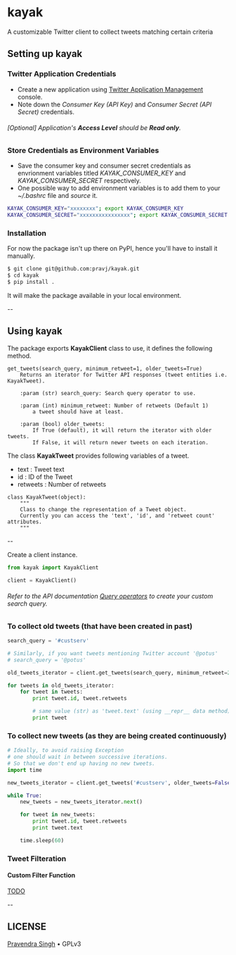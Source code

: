 # kayak
A customizable Twitter client to collect tweets matching certain criteria

## Setting up kayak

### Twitter Application Credentials

* Create a new application using [Twitter Application Management](https://apps.twitter.com/) console.
* Note down the *Consumer Key (API Key)* and *Consumer Secret (API Secret)* credentials.

###### [Optional] Application's **Access Level** should be **Read only**.

### Store Credentials as Environment Variables

* Save the consumer key and consumer secret credentials as envrionment variables titled *KAYAK_CONSUMER_KEY* and *KAYAK_CONSUMER_SECRET* respectively.
* One possible way to add environment variables is to add them to your *~/.bashrc* file and *source* it.

```bash
KAYAK_CONSUMER_KEY="xxxxxxxx"; export KAYAK_CONSUMER_KEY
KAYAK_CONSUMER_SECRET="xxxxxxxxxxxxxxxx"; export KAYAK_CONSUMER_SECRET
```

### Installation

For now the package isn't up there on PyPI, hence you'll have to install it manually.

```bash
$ git clone git@github.com:pravj/kayak.git
$ cd kayak
$ pip install .
```

It will make the package available in your local environment.

--

## Using kayak

The package exports **KayakClient** class to use, it defines the following method.

```
get_tweets(search_query, minimum_retweet=1, older_tweets=True)
    Returns an iterator for Twitter API responses (tweet entities i.e. KayakTweet).

    :param (str) search_query: Search query operator to use.

    :param (int) minimum_retweet: Number of retweets (Default 1)
        a tweet should have at least.

    :param (bool) older_tweets:
        If True (default), it will return the iterator with older tweets.
        If False, it will return newer tweets on each iteration.
```

The class **KayakTweet** provides following variables of a tweet.

* text : Tweet text
* id : ID of the Tweet
* retweets : Number of retweets

```
class KayakTweet(object):
    """
    Class to change the representation of a Tweet object.
    Currently you can access the 'text', 'id', and 'retweet count' attributes.
    """
```

--

Create a client instance.

```python
from kayak import KayakClient

client = KayakClient()
```

###### Refer to the API documentation [Query operators](https://dev.twitter.com/rest/public/search) to create your custom search query.

### To collect old tweets (that have been created in past)

```python
search_query = '#custserv'

# Similarly, if you want tweets mentioning Twitter account '@potus'
# search_query = '@potus'

old_tweets_iterator = client.get_tweets(search_query, minimum_retweet=2)

for tweets in old_tweets_iterator:
	for tweet in tweets:
		print tweet.id, tweet.retweets

		# same value (str) as 'tweet.text' (using __repr__ data method)
		print tweet
```

### To collect new tweets (as they are being created continuously)

```python
# Ideally, to avoid raising Exception
# one should wait in between successive iterations.
# So that we don't end up having no new tweets.
import time

new_tweets_iterator = client.get_tweets('#custserv', older_tweets=False)

while True:
	new_tweets = new_tweets_iterator.next()

	for tweet in new_tweets:
		print tweet.id, tweet.retweets
		print tweet.text

	time.sleep(60)
```

### Tweet Filteration

#### Custom Filter Function

[TODO](https://github.com/pravj/kayak/blob/master/TODO.md)

--

## LICENSE

[Pravendra Singh](http://pravj.github.io) • GPLv3